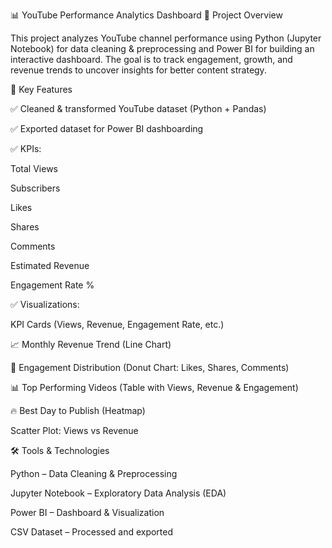 📊 YouTube Performance Analytics Dashboard
📌 Project Overview

This project analyzes YouTube channel performance using Python (Jupyter Notebook) for data cleaning & preprocessing and Power BI for building an interactive dashboard.
The goal is to track engagement, growth, and revenue trends to uncover insights for better content strategy.

🔑 Key Features

✅ Cleaned & transformed YouTube dataset (Python + Pandas)

✅ Exported dataset for Power BI dashboarding

✅ KPIs:

Total Views

Subscribers

Likes

Shares

Comments

Estimated Revenue

Engagement Rate %

✅ Visualizations:

KPI Cards (Views, Revenue, Engagement Rate, etc.)

📈 Monthly Revenue Trend (Line Chart)

🍩 Engagement Distribution (Donut Chart: Likes, Shares, Comments)

📊 Top Performing Videos (Table with Views, Revenue & Engagement)

🔥 Best Day to Publish (Heatmap)

Scatter Plot: Views vs Revenue

🛠️ Tools & Technologies

Python – Data Cleaning & Preprocessing

Jupyter Notebook – Exploratory Data Analysis (EDA)

Power BI – Dashboard & Visualization

CSV Dataset – Processed and exported
